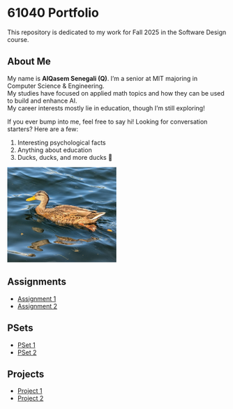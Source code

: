 # 61040 Portfolio

This repository is dedicated to my work for Fall 2025 in the Software Design course.

## About Me
My name is **AlQasem Senegali (Q)**. I’m a senior at MIT majoring in Computer Science & Engineering.  
My studies have focused on applied math topics and how they can be used to build and enhance AI.  
My career interests mostly lie in education, though I’m still exploring!

If you ever bump into me, feel free to say hi! Looking for conversation starters? Here are a few:
1. Interesting psychological facts  
2. Anything about education  
3. Ducks, ducks, and more ducks 🦆

<img src="assets/b5e33c40-fa6a-4cc6-b1fc-9732bbffc88b~1.jpg" alt="Cute ducks" width="250"/>

## Assignments
- [Assignment 1](assignments/assignment1.md)  
- [Assignment 2](assignments/assignment2.md)

## PSets
- [PSet 1](psets/pset1.md)
- [PSet 2](psets/pset2.md)

## Projects
- [Project 1](#)  
- [Project 2](#)


